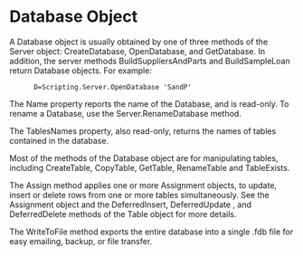 # Database Object

A Database object is usually obtained by one of three methods of the Server object:
CreateDatabase, OpenDatabase, and GetDatabase.
In addition, the server methods BuildSuppliersAndParts and BuildSampleLoan return
Database objects.
For example:

~~~
      D=Scripting.Server.OpenDatabase 'SandP'
~~~

The Name property reports the name of the Database, and is read-only.
To rename a Database, use the Server.RenameDatabase method.

The TablesNames property, also read-only, returns the names of tables contained
in the database.

Most of the methods of the Database object are for manipulating tables,
including CreateTable, CopyTable, GetTable, RenameTable and TableExists.

The Assign method applies one or more Assignment objects,
to update, insert or delete rows from one or more tables simultaneously.
See the Assignment object and the DeferredInsert, DeferredUpdate , and DeferredDelete methods of the
Table object for more details.

The WriteToFile method exports the entire database into a single .fdb file for
easy emailing, backup, or file transfer.

